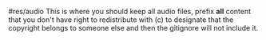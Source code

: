 #res/audio
This is where you should keep all audio files, prefix **all** content that you
don't have right to redistribute with (c) to designate that the copyright
belongs to someone else and then the gitignore will not include it.